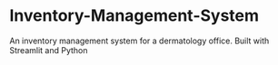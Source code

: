 # Inventory-Management-System
An inventory management system for a dermatology office. Built with Streamlit and Python
